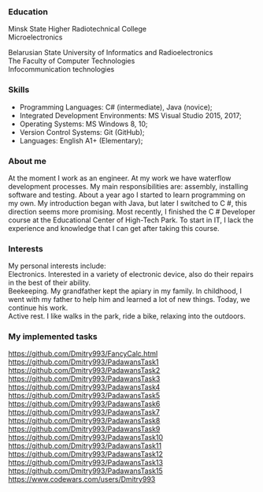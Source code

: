 ### Education

Minsk State Higher Radiotechnical College  
Microelectronics

Belarusian State University of Informatics and Radioelectronics  
The Faculty of Computer Technologies  
Infocommunication technologies

### Skills

* Programming Languages: C# (intermediate), Java (novice);  
* Integrated Development Environments: MS Visual Studio 2015, 2017;  
* Operating Systems: MS Windows 8, 10;  
* Version Control Systems: Git (GitHub);  
* Languages: English A1+ (Elementary);

### About me

At the moment I work as an engineer. At my work we have waterflow development processes. My main responsibilities are: assembly, installing software and testing. About a year ago I started to learn programming on my own. My introduction began with Java, but later I switched to C #, this direction seems more promising. Most recently, I finished the C # Developer course at the Educational Center of High-Tech Park. To start in IT, I lack the experience and knowledge that I can get after taking this course.

### Interests

My personal interests include:  
Electronics. Interested in a variety of electronic device, also do their repairs in the best of their ability.  
Beekeeping. My grandfather kept the apiary in my family. In childhood, I went with my father to help him and learned a lot of new things. Today, we continue his work.  
Active rest. I like walks in the park, ride a bike, relaxing into the outdoors.

### My implemented tasks

https://github.com/Dmitry993/FancyCalc.html    
https://github.com/Dmitry993/PadawansTask1   
https://github.com/Dmitry993/PadawansTask2  
https://github.com/Dmitry993/PadawansTask3  
https://github.com/Dmitry993/PadawansTask4  
https://github.com/Dmitry993/PadawansTask5  
https://github.com/Dmitry993/PadawansTask6  
https://github.com/Dmitry993/PadawansTask7  
https://github.com/Dmitry993/PadawansTask8  
https://github.com/Dmitry993/PadawansTask9  
https://github.com/Dmitry993/PadawansTask10  
https://github.com/Dmitry993/PadawansTask11  
https://github.com/Dmitry993/PadawansTask12  
https://github.com/Dmitry993/PadawansTask13  
https://github.com/Dmitry993/PadawansTask15  
https://www.codewars.com/users/Dmitry993

